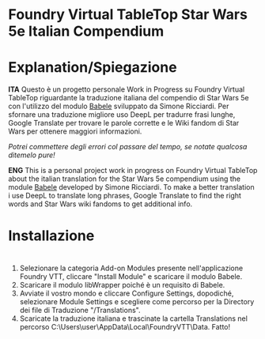 # Foundry Virtual TableTop Star Wars 5e Italian Compendium


# **Explanation/Spiegazione**

**ITA**
Questo è un progetto personale Work in Progress su Foundry Virtual TableTop riguardante la traduzione italiana del compendio di Star Wars 5e con l'utilizzo del modulo [Babele](https://gitlab.com/riccisi/foundryvtt-babele) sviluppato da Simone Ricciardi. Per sfornare una traduzione migliore uso DeepL per tradurre frasi lunghe, Google Translate per trovare le parole corrette e le Wiki fandom di Star Wars per ottenere maggiori informazioni. 

*Potrei commettere degli errori col passare del tempo, se notate qualcosa ditemelo pure!*

**ENG**
This is a personal project work in progress on Foundry Virtual TableTop about the italian translation for the Star Wars 5e compendium using the module [Babele](https://gitlab.com/riccisi/foundryvtt-babele) developed by Simone Ricciardi. To make a better translation i use DeepL to translate long phrases, Google Translate to find the right words and Star Wars wiki fandoms to get additional info. 


# <h1>Installazione<h1>
1. Selezionare la categoria Add-on Modules presente nell'applicazione Foundry VTT, cliccare "Install Module" e scaricare il modulo Babele.
2. Scaricare il modulo libWrapper poiché è un requisito di Babele.
3. Avviate il vostro mondo e cliccare Configure Settings, dopodiché, selezionare Module Settings e scegliere come percorso per la Directory dei file di Traduzione "/Translations".
4. Scaricate la traduzione italiana e trascinate la cartella Translations nel percorso C:\Users\user\AppData\Local\FoundryVTT\Data. Fatto!
